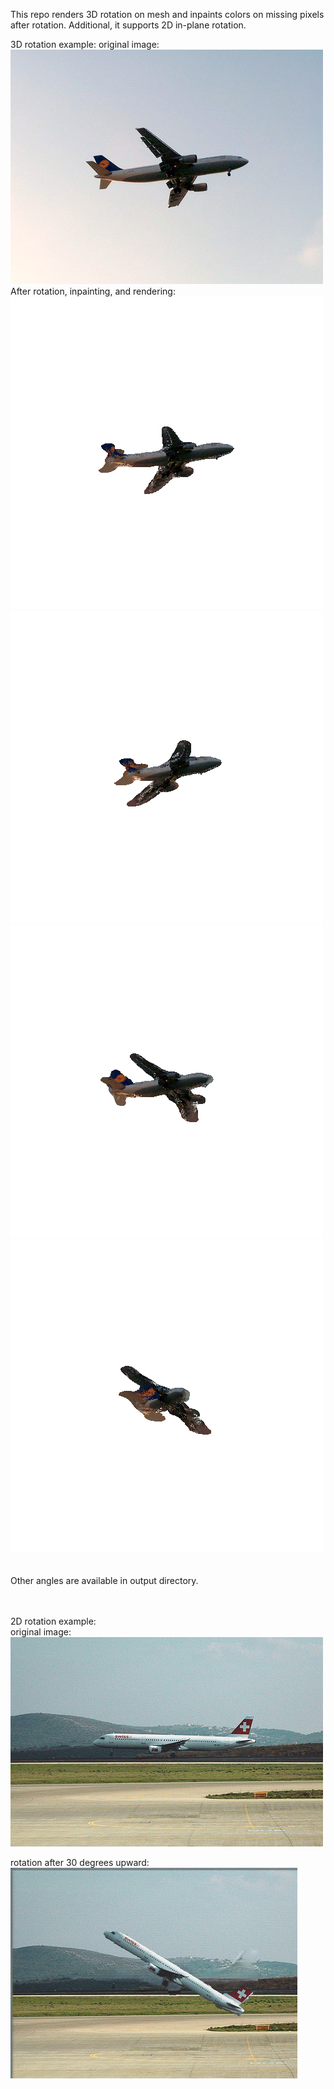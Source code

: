 This repo renders 3D rotation on mesh and inpaints colors on missing pixels after rotation. Additional, it supports 2D in-plane rotation. 

3D rotation example:
original image: <br/>
![picture](materials/original_image.png) <br/>
After rotation, inpainting, and rendering:<br/>
![picture](output/view_6.png)
![picture](output/view_12.png)
![picture](output/view_18.png)
![picture](output/view_24.png)
<br/><br/><br/>
Other angles are available in output directory.
<br/><br/><br/>

2D rotation example:<br/>
original image: <br/>
![picture](materials/2008_001971_rgb.png)<br/>

rotation after 30 degrees upward:<br/>
![picture](output/rotation_330.png)
